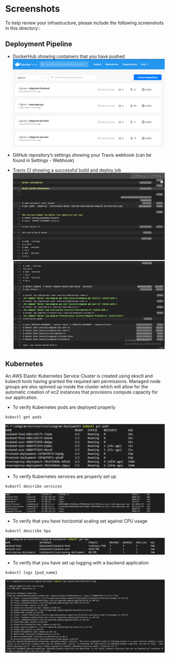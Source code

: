 
# Screenshots
To help review your infrastructure, please include the following screenshots in this directory::

## Deployment Pipeline
* DockerHub showing containers that you have pushed
![Docker images](https://github.com/ValGrace/udagram-microservices/blob/main/screenshots/images/containers.PNG)

* GitHub repository’s settings showing your Travis webhook (can be found in Settings - Webhook)
* Travis CI showing a successful build and deploy job
![travis ci build](https://github.com/ValGrace/udagram-microservices/blob/main/screenshots/images/travis_ci.PNG)
![travis ci build](https://github.com/ValGrace/udagram-microservices/blob/main/screenshots/images/yfvkvjh.PNG)

## Kubernetes
An AWS Elastic Kubernetes Service Cluster is created using eksctl and kubectl tools having granted the required iam permissions.
Managed node groups are also spinned up inside the cluster which will allow for the automatic creation of ec2 instances that provisions compute capacity for our application.

* To verify Kubernetes pods are deployed properly
```bash
kubectl get pods

```
![pods](https://github.com/ValGrace/udagram-microservices/blob/main/screenshots/images/running-pods.PNG)

* To verify Kubernetes services are properly set up
```bash
kubectl describe services

```
![services](https://github.com/ValGrace/udagram-microservices/blob/main/screenshots/images/services.PNG)

* To verify that you have horizontal scaling set against CPU usage
```bash
kubectl describe hpa

```
![scaling](https://github.com/ValGrace/udagram-microservices/blob/main/screenshots/images/hpa.PNG)

* To verify that you have set up logging with a backend application
```bash
kubectl logs {pod_name}
```
![user logs](https://github.com/ValGrace/udagram-microservices/blob/main/screenshots/images/user-logs.PNG)


